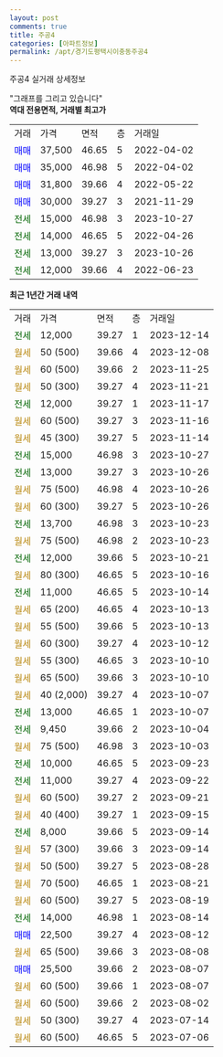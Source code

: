 ```yaml
---
layout: post
comments: true
title: 주공4
categories: [아파트정보]
permalink: /apt/경기도평택시이충동주공4
---
```


주공4 실거래 상세정보

<script type="text/javascript">
  google.charts.load('current', {'packages':['line', 'corechart']});
  google.charts.setOnLoadCallback(drawChart);

  function drawChart() {
    var data = new google.visualization.DataTable();
    data.addColumn('date', '거래일');
    data.addColumn('number', "매매");
    data.addColumn('number', "전세");
    data.addColumn('number', "전매");

    data.addRows([[new Date(Date.parse("2023-12-14")), null, 12000, null], [new Date(Date.parse("2023-12-08")), null, null, null], [new Date(Date.parse("2023-11-25")), null, null, null], [new Date(Date.parse("2023-11-21")), null, null, null], [new Date(Date.parse("2023-11-17")), null, 12000, null], [new Date(Date.parse("2023-11-16")), null, null, null], [new Date(Date.parse("2023-11-14")), null, null, null], [new Date(Date.parse("2023-10-27")), null, 15000, null], [new Date(Date.parse("2023-10-26")), null, 13000, null], [new Date(Date.parse("2023-10-26")), null, null, null], [new Date(Date.parse("2023-10-26")), null, null, null], [new Date(Date.parse("2023-10-23")), null, 13700, null], [new Date(Date.parse("2023-10-23")), null, null, null], [new Date(Date.parse("2023-10-21")), null, 12000, null], [new Date(Date.parse("2023-10-16")), null, null, null], [new Date(Date.parse("2023-10-14")), null, 11000, null], [new Date(Date.parse("2023-10-13")), null, null, null], [new Date(Date.parse("2023-10-13")), null, null, null], [new Date(Date.parse("2023-10-12")), null, null, null], [new Date(Date.parse("2023-10-10")), null, null, null], [new Date(Date.parse("2023-10-10")), null, null, null], [new Date(Date.parse("2023-10-07")), null, null, null], [new Date(Date.parse("2023-10-07")), null, 13000, null], [new Date(Date.parse("2023-10-04")), null, 9450, null], [new Date(Date.parse("2023-10-03")), null, null, null], [new Date(Date.parse("2023-09-23")), null, 10000, null], [new Date(Date.parse("2023-09-22")), null, 11000, null], [new Date(Date.parse("2023-09-21")), null, null, null], [new Date(Date.parse("2023-09-15")), null, null, null], [new Date(Date.parse("2023-09-14")), null, 8000, null], [new Date(Date.parse("2023-09-14")), null, null, null], [new Date(Date.parse("2023-08-28")), null, null, null], [new Date(Date.parse("2023-08-21")), null, null, null], [new Date(Date.parse("2023-08-19")), null, null, null], [new Date(Date.parse("2023-08-14")), null, 14000, null], [new Date(Date.parse("2023-08-12")), 22500, null, null], [new Date(Date.parse("2023-08-08")), null, null, null], [new Date(Date.parse("2023-08-07")), 25500, null, null], [new Date(Date.parse("2023-08-07")), null, null, null], [new Date(Date.parse("2023-08-02")), null, null, null], [new Date(Date.parse("2023-07-14")), null, null, null], [new Date(Date.parse("2023-07-06")), null, null, null]]);

    var options = {
      hAxis: {
        format: 'yyyy/MM/dd'
      },    
      lineWidth: 0,
      pointsVisible: true,    
      title: '최근 1년간 유형별 실거래가 분포',
      legend: { position: 'bottom' }
    };

    var formatter = new google.visualization.NumberFormat({pattern:'###,###'} );
    formatter.format(data, 1);
    formatter.format(data, 2);
    
    setTimeout(function() {
        var chart = new google.visualization.LineChart(document.getElementById('columnchart_material'));
        chart.draw(data, (options));
        document.getElementById('loading').style.display = 'none';
    }, 200);
  }
</script>


<div id="loading" style="z-index:20; display: block; margin-left: 0px">"그래프를 그리고 있습니다"</div>
<div id="columnchart_material" style="width: 95%; margin-left: 0px; display: block"></div>
<!-- contents start -->
<b>역대 전용면적, 거래별 최고가</b>
<table class="sortable">
    <tr>
      <td>거래</td>
      <td>가격</td>
      <td>면적</td>
      <td>층</td>
      <td>거래일</td>
    </tr>
        <tr>
          <td><a style="color: blue">매매</a></td>
          <td>37,500</td>
          <td>46.65</td>
          <td>5</td>
          <td>2022-04-02</td>
        </tr>            <tr>
          <td><a style="color: blue">매매</a></td>
          <td>35,000</td>
          <td>46.98</td>
          <td>5</td>
          <td>2022-04-02</td>
        </tr>            <tr>
          <td><a style="color: blue">매매</a></td>
          <td>31,800</td>
          <td>39.66</td>
          <td>4</td>
          <td>2022-05-22</td>
        </tr>            <tr>
          <td><a style="color: blue">매매</a></td>
          <td>30,000</td>
          <td>39.27</td>
          <td>3</td>
          <td>2021-11-29</td>
        </tr>        
        <tr>
              <td><a style="color: darkgreen">전세</a></td>
              <td>15,000</td>
              <td>46.98</td>
              <td>3</td>
              <td>2023-10-27</td>
            </tr>            <tr>
              <td><a style="color: darkgreen">전세</a></td>
              <td>14,000</td>
              <td>46.65</td>
              <td>5</td>
              <td>2022-04-26</td>
            </tr>            <tr>
              <td><a style="color: darkgreen">전세</a></td>
              <td>13,000</td>
              <td>39.27</td>
              <td>3</td>
              <td>2023-10-26</td>
            </tr>            <tr>
              <td><a style="color: darkgreen">전세</a></td>
              <td>12,000</td>
              <td>39.66</td>
              <td>4</td>
              <td>2022-06-23</td>
            </tr>        
    
</table>

<b>최근 1년간 거래 내역</b>

<table class="sortable">
    <tr>
      <td>거래</td>
      <td>가격</td>
      <td>면적</td>
      <td>층</td>
      <td>거래일</td>
    </tr>
    <tr>
      <td><a style="color: darkgreen">전세</a></td>
      <td>12,000</td>
      <td>39.27</td>
      <td>1</td>
      <td>2023-12-14</td>
    </tr>          <tr>
      <td><a style="color: darkgoldenrod">월세</a></td>
      <td>50 (500)</td>
      <td>39.66</td>
      <td>4</td>
      <td>2023-12-08</td>
    </tr>          <tr>
      <td><a style="color: darkgoldenrod">월세</a></td>
      <td>60 (500)</td>
      <td>39.66</td>
      <td>2</td>
      <td>2023-11-25</td>
    </tr>          <tr>
      <td><a style="color: darkgoldenrod">월세</a></td>
      <td>50 (300)</td>
      <td>39.27</td>
      <td>4</td>
      <td>2023-11-21</td>
    </tr>          <tr>
      <td><a style="color: darkgreen">전세</a></td>
      <td>12,000</td>
      <td>39.27</td>
      <td>1</td>
      <td>2023-11-17</td>
    </tr>          <tr>
      <td><a style="color: darkgoldenrod">월세</a></td>
      <td>60 (500)</td>
      <td>39.27</td>
      <td>3</td>
      <td>2023-11-16</td>
    </tr>          <tr>
      <td><a style="color: darkgoldenrod">월세</a></td>
      <td>45 (300)</td>
      <td>39.27</td>
      <td>5</td>
      <td>2023-11-14</td>
    </tr>          <tr>
      <td><a style="color: darkgreen">전세</a></td>
      <td>15,000</td>
      <td>46.98</td>
      <td>3</td>
      <td>2023-10-27</td>
    </tr>          <tr>
      <td><a style="color: darkgreen">전세</a></td>
      <td>13,000</td>
      <td>39.27</td>
      <td>3</td>
      <td>2023-10-26</td>
    </tr>          <tr>
      <td><a style="color: darkgoldenrod">월세</a></td>
      <td>75 (500)</td>
      <td>46.98</td>
      <td>4</td>
      <td>2023-10-26</td>
    </tr>          <tr>
      <td><a style="color: darkgoldenrod">월세</a></td>
      <td>60 (300)</td>
      <td>39.27</td>
      <td>5</td>
      <td>2023-10-26</td>
    </tr>          <tr>
      <td><a style="color: darkgreen">전세</a></td>
      <td>13,700</td>
      <td>46.98</td>
      <td>3</td>
      <td>2023-10-23</td>
    </tr>          <tr>
      <td><a style="color: darkgoldenrod">월세</a></td>
      <td>75 (500)</td>
      <td>46.98</td>
      <td>2</td>
      <td>2023-10-23</td>
    </tr>          <tr>
      <td><a style="color: darkgreen">전세</a></td>
      <td>12,000</td>
      <td>39.66</td>
      <td>5</td>
      <td>2023-10-21</td>
    </tr>          <tr>
      <td><a style="color: darkgoldenrod">월세</a></td>
      <td>80 (300)</td>
      <td>46.65</td>
      <td>5</td>
      <td>2023-10-16</td>
    </tr>          <tr>
      <td><a style="color: darkgreen">전세</a></td>
      <td>11,000</td>
      <td>46.65</td>
      <td>5</td>
      <td>2023-10-14</td>
    </tr>          <tr>
      <td><a style="color: darkgoldenrod">월세</a></td>
      <td>65 (200)</td>
      <td>46.65</td>
      <td>4</td>
      <td>2023-10-13</td>
    </tr>          <tr>
      <td><a style="color: darkgoldenrod">월세</a></td>
      <td>55 (500)</td>
      <td>39.66</td>
      <td>5</td>
      <td>2023-10-13</td>
    </tr>          <tr>
      <td><a style="color: darkgoldenrod">월세</a></td>
      <td>60 (300)</td>
      <td>39.27</td>
      <td>4</td>
      <td>2023-10-12</td>
    </tr>          <tr>
      <td><a style="color: darkgoldenrod">월세</a></td>
      <td>55 (300)</td>
      <td>46.65</td>
      <td>3</td>
      <td>2023-10-10</td>
    </tr>          <tr>
      <td><a style="color: darkgoldenrod">월세</a></td>
      <td>65 (500)</td>
      <td>39.66</td>
      <td>3</td>
      <td>2023-10-10</td>
    </tr>          <tr>
      <td><a style="color: darkgoldenrod">월세</a></td>
      <td>40 (2,000)</td>
      <td>39.27</td>
      <td>4</td>
      <td>2023-10-07</td>
    </tr>          <tr>
      <td><a style="color: darkgreen">전세</a></td>
      <td>13,000</td>
      <td>46.65</td>
      <td>1</td>
      <td>2023-10-07</td>
    </tr>          <tr>
      <td><a style="color: darkgreen">전세</a></td>
      <td>9,450</td>
      <td>39.66</td>
      <td>2</td>
      <td>2023-10-04</td>
    </tr>          <tr>
      <td><a style="color: darkgoldenrod">월세</a></td>
      <td>75 (500)</td>
      <td>46.98</td>
      <td>3</td>
      <td>2023-10-03</td>
    </tr>          <tr>
      <td><a style="color: darkgreen">전세</a></td>
      <td>10,000</td>
      <td>46.65</td>
      <td>5</td>
      <td>2023-09-23</td>
    </tr>          <tr>
      <td><a style="color: darkgreen">전세</a></td>
      <td>11,000</td>
      <td>39.27</td>
      <td>4</td>
      <td>2023-09-22</td>
    </tr>          <tr>
      <td><a style="color: darkgoldenrod">월세</a></td>
      <td>60 (500)</td>
      <td>39.27</td>
      <td>2</td>
      <td>2023-09-21</td>
    </tr>          <tr>
      <td><a style="color: darkgoldenrod">월세</a></td>
      <td>40 (400)</td>
      <td>39.27</td>
      <td>1</td>
      <td>2023-09-15</td>
    </tr>          <tr>
      <td><a style="color: darkgreen">전세</a></td>
      <td>8,000</td>
      <td>39.66</td>
      <td>5</td>
      <td>2023-09-14</td>
    </tr>          <tr>
      <td><a style="color: darkgoldenrod">월세</a></td>
      <td>57 (300)</td>
      <td>39.66</td>
      <td>3</td>
      <td>2023-09-14</td>
    </tr>          <tr>
      <td><a style="color: darkgoldenrod">월세</a></td>
      <td>50 (500)</td>
      <td>39.27</td>
      <td>5</td>
      <td>2023-08-28</td>
    </tr>          <tr>
      <td><a style="color: darkgoldenrod">월세</a></td>
      <td>70 (500)</td>
      <td>46.65</td>
      <td>1</td>
      <td>2023-08-21</td>
    </tr>          <tr>
      <td><a style="color: darkgoldenrod">월세</a></td>
      <td>60 (500)</td>
      <td>39.27</td>
      <td>5</td>
      <td>2023-08-19</td>
    </tr>          <tr>
      <td><a style="color: darkgreen">전세</a></td>
      <td>14,000</td>
      <td>46.98</td>
      <td>1</td>
      <td>2023-08-14</td>
    </tr>          <tr>
      <td><a style="color: blue">매매</a></td>
      <td>22,500</td>
      <td>39.27</td>
      <td>4</td>
      <td>2023-08-12</td>
    </tr>          <tr>
      <td><a style="color: darkgoldenrod">월세</a></td>
      <td>65 (500)</td>
      <td>39.66</td>
      <td>3</td>
      <td>2023-08-08</td>
    </tr>          <tr>
      <td><a style="color: blue">매매</a></td>
      <td>25,500</td>
      <td>39.66</td>
      <td>2</td>
      <td>2023-08-07</td>
    </tr>          <tr>
      <td><a style="color: darkgoldenrod">월세</a></td>
      <td>60 (500)</td>
      <td>39.66</td>
      <td>1</td>
      <td>2023-08-07</td>
    </tr>          <tr>
      <td><a style="color: darkgoldenrod">월세</a></td>
      <td>60 (500)</td>
      <td>39.66</td>
      <td>2</td>
      <td>2023-08-02</td>
    </tr>          <tr>
      <td><a style="color: darkgoldenrod">월세</a></td>
      <td>50 (300)</td>
      <td>39.27</td>
      <td>4</td>
      <td>2023-07-14</td>
    </tr>          <tr>
      <td><a style="color: darkgoldenrod">월세</a></td>
      <td>60 (500)</td>
      <td>46.65</td>
      <td>5</td>
      <td>2023-07-06</td>
    </tr>      </table>
<!-- contents end -->    

